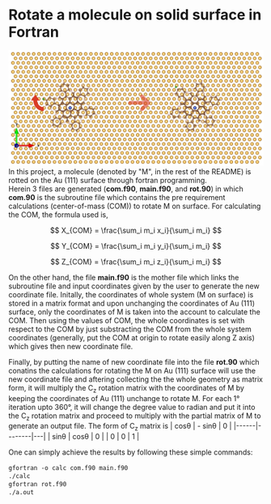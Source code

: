 # Rotate a molecule on solid surface in Fortran
![image alt](https://github.com/atomicadi/Rotate-a-molecule-on-solid-surface_in-Fortran/blob/d832478bfa757631839e903692e115ac0dd57e12/rot_represent.png)
In this project, a molecule (denoted by "M", in the rest of the README) is rotted on the Au (111) surface through fortran programming.\
Herein 3 files are generated (**com.f90**, **main.f90**, and **rot.90**) in which **com.90** is the subroutine file which contains the pre requirement calculations (center-of-mass (COM)) to rotate M on surface. For calculating the COM, the formula used is,
<p align="center">


$$
X_{COM} = \frac{\sum_i m_i x_i}{\sum_i m_i}
$$

$$
Y_{COM} = \frac{\sum_i m_i y_i}{\sum_i m_i}
$$

$$
Z_{COM} = \frac{\sum_i m_i z_i}{\sum_i m_i}
$$


</p>

On the other hand, the file **main.f90** is the mother file which links the subroutine file and input coordinates given by the user to generate the new coordinate file. Initally, the coordinates of whole system (M on surface) is stored in a matrix format and upon unchanging the coordinates of Au (111) surface, only the coordinates of M is taken into the account to calculate the COM. Then using the values of COM, the whole coordinates is set with respect to the COM by just substracting the COM from the whole system coordinates (generally, put the COM at origin to rotate easily along Z axis) which gives then new coordinate file.

Finally, by putting the name of new coordinate file into the file **rot.90** which conatins the calculations for rotating the M on Au (111) surface will use the new coordinate file and aftering collecting the the whole geometry as matrix form, it will multiply the C<sub>z</sub> rotation matrix with the coordinates of M by keeping the coordinates of Au (111) unchange to rotate M. For each 1° iteration upto 360°, it will change the degree value to radian and put it into the C<sub>z</sub> rotation matrix and proceed to multiply with the partial matrix of M to generate an output file. The form of C<sub>z</sub> matrix is
| cosθ | - sinθ | 0 |
|------|--------|---|
| sinθ |  cosθ  | 0 |
|   0  |    0   | 1 |

One can simply achieve the results by following these simple commands:
```
gfortran -o calc com.f90 main.f90
./calc
gfortran rot.f90
./a.out
```

